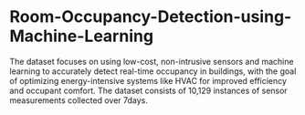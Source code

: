 # Room-Occupancy-Detection-using-Machine-Learning
The dataset focuses on using low-cost, non-intrusive sensors and machine learning to accurately detect real-time occupancy in buildings, with the goal of optimizing energy-intensive systems like HVAC for improved efficiency and occupant comfort. The dataset consists of 10,129 instances of sensor measurements collected over 7days.
